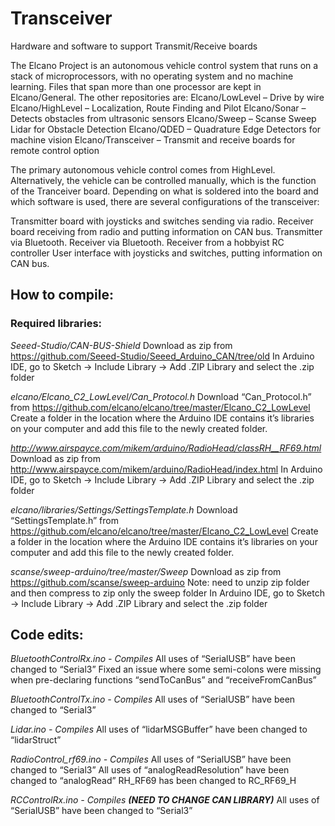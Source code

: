 # Transceiver
Hardware and software to support Transmit/Receive boards

The Elcano Project is an autonomous vehicle control system that runs on a stack of microprocessors, with no operating system and 
no machine learning.
Files that span more than one processor are kept in Elcano/General. The other repositories are:
Elcano/LowLevel – Drive by wire
Elcano/HighLevel – Localization, Route Finding and Pilot
Elcano/Sonar – Detects obstacles from ultrasonic sensors
Elcano/Sweep – Scanse Sweep Lidar for Obstacle Detection
Elcano/QDED – Quadrature Edge Detectors for machine vision
Elcano/Transceiver – Transmit and receive boards for remote control option

The primary autonomous vehicle control comes from HighLevel. Alternatively, the vehicle can be controlled manually, which is the function 
of the Tranceiver board. Depending on what is soldered into the board and which software is used, there are several configurations of the 
transceiver:
 
Transmitter board with joysticks and switches sending via radio.
Receiver board receiving from radio and putting information on CAN bus.
Transmitter via Bluetooth.
Receiver via Bluetooth.
Receiver from a hobbyist RC controller
User interface with joysticks and switches, putting information on CAN bus.

## How to compile:
### Required libraries:

*Seeed-Studio/CAN-BUS-Shield*
Download as zip from https://github.com/Seeed-Studio/Seeed_Arduino_CAN/tree/old 
In Arduino IDE, go to Sketch -> Include Library -> Add .ZIP Library and select the .zip folder

*elcano/Elcano_C2_LowLevel/Can_Protocol.h*
Download “Can_Protocol.h” from https://github.com/elcano/elcano/tree/master/Elcano_C2_LowLevel
Create a folder in the location where the Arduino IDE contains it’s libraries on your computer and add this file to the newly created folder.

*http://www.airspayce.com/mikem/arduino/RadioHead/classRH__RF69.html*
Download as zip from http://www.airspayce.com/mikem/arduino/RadioHead/index.html
In Arduino IDE, go to Sketch -> Include Library -> Add .ZIP Library and select the .zip folder

*elcano/libraries/Settings/SettingsTemplate.h*
Download “SettingsTemplate.h” from https://github.com/elcano/elcano/tree/master/Elcano_C2_LowLevel
Create a folder in the location where the Arduino IDE contains it’s libraries on your computer and add this file to the newly created folder.

*scanse/sweep-arduino/tree/master/Sweep*
Download as zip from https://github.com/scanse/sweep-arduino 
Note: need to unzip zip folder and then compress to zip only the sweep folder
In Arduino IDE, go to Sketch -> Include Library -> Add .ZIP Library and select the .zip folder

## Code edits:

*BluetoothControlRx.ino - Compiles*
All uses of “SerialUSB” have been changed to “Serial3”
Fixed an issue where some semi-colons were missing when pre-declaring functions “sendToCanBus” and “receiveFromCanBus”

*BluetoothControlTx.ino - Compiles*
All uses of “SerialUSB” have been changed to “Serial3”

*Lidar.ino - Compiles*
All uses of “lidarMSGBuffer” have been changed to “lidarStruct”

*RadioControl_rf69.ino - Compiles*
All uses of “SerialUSB” have been changed to “Serial3”
All uses of “analogReadResolution” have been changed to “analogRead”
RH_RF69 has been changed to RC_RF69_H

*RCControlRx.ino - Compiles __(NEED TO CHANGE CAN LIBRARY)__*
All uses of “SerialUSB” have been changed to “Serial3”

